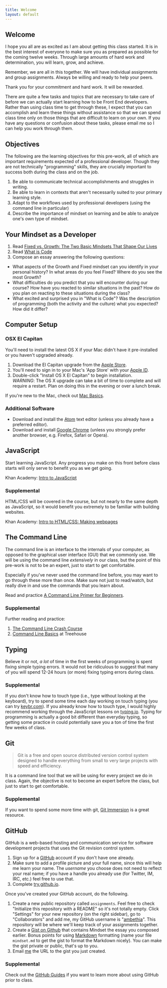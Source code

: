 ```yaml
---
title: Welcome
layout: default
---
```


## Welcome

I hope you all are as excited as I am about getting this class started. It is in the best interest of everyone to make sure you as prepared as possible for the coming twelve weeks. Through large amounts of hard work and determination, you will learn, grow, and achieve.

Remember, we are all in this together. We will have individual assignments and group assignments. Always be willing and ready to help your peers.

Thank you for your commitment and hard work. It will be rewarded.

There are quite a few tasks and topics that are necessary to take care of before we can actually start learning how to be Front End developers. Rather than using class time to get through these, I expect that you can accomplish and learn these things without assistance so that we can spend class time only on those things that are difficult to learn on your own. If you have any questions or confusion about these tasks, please email me so I can help you work through them.

## Objectives

The following are the learning objectives for this pre-work, all of which are important requirements expected of a professional developer. Though they are not technically "programming" skills, they are crucially important to success both during the class and on the job.

1. Be able to communicate technical accomplishments and struggles in writing.
2. Be able to learn in contexts that aren't necessarily suited to your primary learning style.
3. Adapt to the workflows used by professional developers (using the command line in particular)
4. Describe the importance of mindset on learning and be able to analyze one's own type of mindset.

## Your Mindset as a Developer

1. Read [Fixed vs. Growth: The Two Basic Mindsets That Shape Our Lives](http://www.brainpickings.org/2014/01/29/carol-dweck-mindset/)
2. Read [What is Code](http://www.bloomberg.com/graphics/2015-paul-ford-what-is-code/)
3. Compose an essay answering the following questions:
  - What aspects of the Growth and Fixed mindset can you identify in your personal history? In what areas do you feel Fixed? Where do you see the most Growth?
  - What difficulties do you predict that you will encounter during our course? How have you reacted to similar situations in the past? How do you plan on reacting to these situations during the class?
  - What excited and surprised you in "What is Code"? Was the description of programming (both the activity and the culture) what you expected? How did it differ?

## Computer Setup

### OSX El Capitan

You'll need to install the latest OS X if your Mac didn't have it pre-installed or you haven't upgraded already.

1.	Download the El Capitan upgrade from the [Apple Store](https://itunes.apple.com/us/app/os-x-el-capitan/id1018109117?mt=12).
2.	You'll need to sign in to your Mac's 'App Store' with your [Apple ID](https://appleid.apple.com/).
3.	Double-click "Install OS X El Capitan" to begin installation.  
*WARNING*: The OS X upgrade can take a bit of time to complete and will require a restart. Plan on doing this in the evening or over a lunch break.

If you're new to the Mac, check out [Mac Basics](https://www.apple.com/support/macbasics/).

### Additional Software

* Download and install the [Atom](https://atom.io) text editor (unless you already have a preferred editor).
* Download and install [Google Chrome](https://www.google.com/intl/en/chrome/browser/) (unless you strongly prefer another browser, e.g. Firefox, Safari or Opera).

## JavaScript

Start learning JavaScript. Any progress you make on this front before class starts will only serve to benefit you as we get going.

Khan Academy: [Intro to JavaScript](https://www.khanacademy.org/computing/computer-programming/programming)

### Supplemental

HTML/CSS will be covered in the course, but not nearly to the same depth as JavaScript, so it would benefit you extremely to be familiar with building websites.

Khan Academy: [Intro to HTML/CSS: Making webpages](https://www.khanacademy.org/computing/computer-programming/html-css)

## The Command Line

The command line is an interface to the internals of your computer, as opposed to the graphical user interface (GUI) that we commonly use. We will be using the command line _extensively_ in our class, but the point of this pre-work is not to be an expert, just to start to get comfortable.

Especially if you've never used the command line before, you may want to go through these more than once. Make sure not just to read/watch, but really dive in and use the commands that you learn about.

Read and practice [A Command Line Primer for Beginners](http://lifehacker.com/5633909/who-needs-a-mouse-learn-to-use-the-command-line-for-almost-anything).

### Supplemental

Further reading and practice:

1. [The Command Line Crash Course](http://cli.learncodethehardway.org/book/)
2. [Command Line Basics](http://blog.teamtreehouse.com/command-line-basics) at Treehouse

## Typing

Believe it or not, *a lot* of time in the first weeks of programming is spent fixing simple typing errors. It would not be ridiculous to suggest that many of you will spend 12-24 hours (or more) fixing typing errors during class.

### Supplemental

If you don't know how to touch type (i.e., type without looking at the keyboard), try to spend some time each day working on touch typing (you can try [keybr.com](http://www.keybr.com)). If you already know how to touch type, I would highly recommend working through the JavaScript lessons on [typing.io](http://typing.io). Typing for programming is actually a good bit different than everyday typing, so getting some practice in could potentially save you a ton of time the first few weeks of class.

## Git

> Git is a free and open source distributed version control system designed to handle everything from small to very large projects with speed and efficiency.

It is a command line tool that we will be using for every project we do in class. Again, the objective is not to become an expert before the class, but just to start to get comfortable.

### Supplemental

If you want to spend some more time with git, [Git Immersion](http://gitimmersion.com/) is a great resource.

## GitHub

GitHub is a web-based hosting and communication service for software development projects that uses the Git revision control system.

1. Sign up for a [GitHub](https://github.com/) account if you don't have one already.
2. Make sure to add a profile picture and your full name, since this will help me learn your name. The _username_ you choose does not need to reflect your real name; if you have a handle you already use (for Twitter, IM, IRC, etc.) feel free to use that.
4. Complete [try.github.io](https://try.github.io/).

Once you've created your GitHub account, do the following.

1. Create a new public repository called `assignments`. Feel free to check "Initialize this repository with a README" so it's not totally empty. Click "Settings" for your new repository (on the right sidebar), go to "Collaborators" and add me, my GitHub username is "[ambethia](https://github.com/ambethia)". This repository will be where we'll keep track of your assignments together.
2. Create a [Gist on Github](https://gist.github.com) that contains Mindset the essay you composed earlier. Bonus points for using [Markdown](https://help.github.com/articles/markdown-basics/) formatting (name your file `mindset.md` to get the gist to format the Markdown nicely). You can make the gist private or public, that's up to you.
3. Email [me](mailto:jason@theironyard.com) the URL to the gist you just created.

### Supplemental

Check out the [GitHub Guides](https://guides.github.com/) if you want to learn more about using GitHub prior to class.
